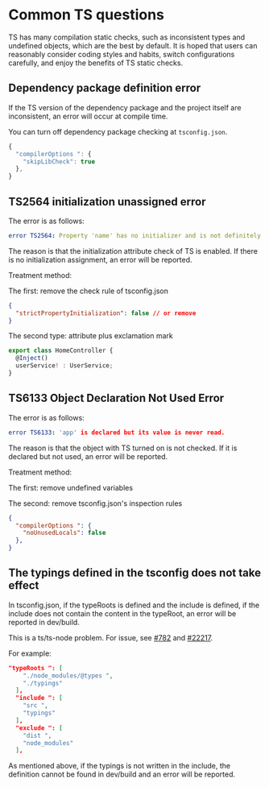 # Common TS questions


TS has many compilation static checks, such as inconsistent types and undefined objects, which are the best by default. It is hoped that users can reasonably consider coding styles and habits, switch configurations carefully, and enjoy the benefits of TS static checks.


## Dependency package definition error


If the TS version of the dependency package and the project itself are inconsistent, an error will occur at compile time.


You can turn off dependency package checking at `tsconfig.json`.

```typescript
{
  "compilerOptions ": {
    "skipLibCheck": true
  },
}
```


## TS2564 initialization unassigned error


The error is as follows:

```yaml
error TS2564: Property 'name' has no initializer and is not definitely assigned in the constructor.
```
The reason is that the initialization attribute check of TS is enabled. If there is no initialization assignment, an error will be reported.


Treatment method:


The first: remove the check rule of tsconfig.json

```json
{
  "strictPropertyInitialization": false // or remove
}
```

The second type: attribute plus exclamation mark

```typescript
export class HomeController {
  @Inject()
  userService! : UserService;
}
```


## TS6133 Object Declaration Not Used Error


The error is as follows:
```yaml
error TS6133: 'app' is declared but its value is never read.
```
The reason is that the object with TS turned on is not checked. If it is declared but not used, an error will be reported.


Treatment method:


The first: remove undefined variables


The second: remove tsconfig.json's inspection rules
```json
{
  "compilerOptions ": {
    "noUnusedLocals": false
  },
}
```


## The typings defined in the tsconfig does not take effect


In tsconfig.json, if the typeRoots is defined and the include is defined, if the include does not contain the content in the typeRoot, an error will be reported in dev/build.


This is a ts/ts-node problem. For issue, see [#782](https://github.com/TypeStrong/ts-node/issues/782) and [#22217](https://github.com/microsoft/TypeScript/issues/22217).


For example:
```json
"typeRoots ": [
    "./node_modules/@types ",
    "./typings"
  ],
  "include ": [
    "src ",
    "typings"
  ],
  "exclude ": [
    "dist ",
    "node_modules"
  ],
```
As mentioned above, if the typings is not written in the include, the definition cannot be found in dev/build and an error will be reported.

